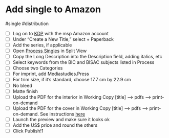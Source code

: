 # Add single to Amazon

#single #distribution

- [ ] Log on to [KDP](https://kdp.amazon.com/en_US/bookshelf) with the msp Amazon account
- [ ] Under “Create a New Title,” select + Paperback
- [ ] Add the series, if applicable
- [ ] Open [Process Singles](x-icabmobile://x-callback-url/open?url=https://airtable.com/tblnzCOtlepm5AvFS/viwWVfwRm9rstFo9z?blocks=hide) in Split View
- [ ] Copy the Long Description into the Description field, adding italics, etc
- [ ] Select keywords from the BIC and BISAC subjects listed in Process
- [ ] Choose two Categories
- [ ] For imprint, add Mediastudies.Press
- [ ] For trim size, if it’s standard, choose 17.7 cm by 22.9 cm
- [ ] No bleed
- [ ] Matte finish
- [ ] Upload the PDF for the interior in Working Copy [title] —> pdfs —> print-on-demand
- [ ] Upload the PDF for the cover in Working Copy [title] —> pdfs —> print-on-demand. See instructions [here](https://kdp.amazon.com/en_US/help/topic/G201953020)
- [ ] Launch the preview and make sure it looks ok
- [ ] Add the US$ price and round the others
- [ ] Click Publish!1